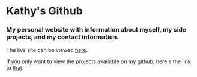 # Kathy's Github

### My personal website with information about myself, my side projects, and my contact information.

The live site can be viewed [here](https://kathvsn.github.io/).

If you only want to view the projects available on my github, here's the link to [that](https://github.com/kathvsn).
